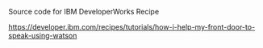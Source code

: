 Source code for IBM DeveloperWorks Recipe

https://developer.ibm.com/recipes/tutorials/how-i-help-my-front-door-to-speak-using-watson
